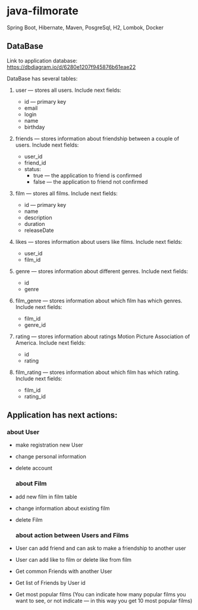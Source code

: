 # java-filmorate
Spring Boot, Hibernate, Maven, PosgreSql, H2, Lombok, Docker

## DataBase
Link to application database: https://dbdiagram.io/d/6280e1207f945876b61eae22

DataBase has several tables:
1. user — stores all users. Include next fields:
   * id — primary key
   * email
   * login
   * name
   * birthday
 
2. friends — stores information about friendship between a couple of users. Include next fields:
   * user_id
   * friend_id
   * status: 
     - true — the application to friend is confirmed
     - false — the application to friend  not confirmed

3. film — stores all films. Include next fields:
   * id — primary key
   * name 
   * description 
   * duration
   * releaseDate
  
4. likes — stores information about users like films.  Include next fields:
   * user_id 
   * film_id

5. genre — stores information about different genres. Include next fields:
   * id
   * genre

6. film_genre — stores information about which  film has which genres. Include next fields:
   * film_id
   * genre_id
  
7. rating — stores information about ratings Motion Picture Association of America. Include next fields:
   * id
   * rating

8. film_rating — stores information about which film has which rating. Include next fields:
   * film_id
   * rating_id

## Application has next actions: 
  ### about User
- make registration new User
- change personal information
- delete account
  ### about Film
- add new film in film table
- change information about existing film
- delete Film

  ### about action between Users and Films
- User can add friend and can ask to make a friendship to another user
- User can add like to film or delete like from film
- Get common Friends with another User
- Get list of Friends by User id
- Get most popular films (You can indicate how many popular films you want to see, or not indicate — in this way you get 10 most popular films)



